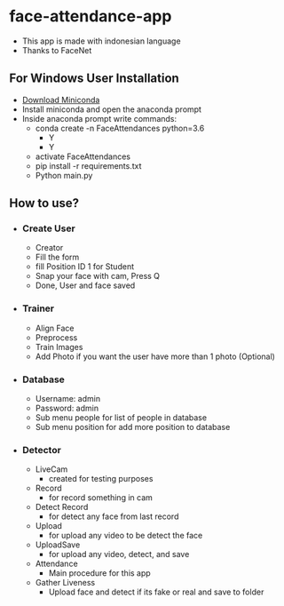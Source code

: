 # face-attendance-app
- This app is made with indonesian language
- Thanks to FaceNet


## For Windows User Installation
- [Download Miniconda](https://repo.anaconda.com/miniconda/Miniconda3-py39_4.9.2-Windows-x86_64.exe)
- Install miniconda and open the anaconda prompt
- Inside anaconda prompt write commands:
    - conda create -n FaceAttendances python=3.6
        - Y
        - Y
    - activate FaceAttendances
    - pip install -r requirements.txt
    - Python main.py
## How to use?
- ### Create User
    - Creator
    - Fill the form
    - fill Position ID 1 for Student
    - Snap your face with cam, Press Q
    - Done, User and face saved

- ### Trainer
    - Align Face
    - Preprocess
    - Train Images
    - Add Photo if you want the user have more than 1 photo (Optional)

- ### Database
    - Username: admin
    - Password: admin
    - Sub menu people for list of people in database
    - Sub menu position for add more position to database

- ### Detector
    - LiveCam 
        - created for testing purposes
    - Record
        - for record something in cam
    - Detect Record 
        - for detect any face from last record
    - Upload
        - for upload any video to be detect the face
    - UploadSave
        - for upload any video, detect, and save
    - Attendance
        - Main procedure for this app
    - Gather Liveness
        - Upload face and detect if its fake or real and save to folder 